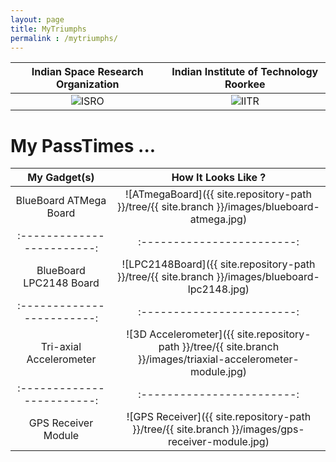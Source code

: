 ```yaml
---
layout: page
title: MyTriumphs
permalink : /mytriumphs/
---
```


Indian Space Research Organization | Indian Institute of Technology Roorkee
:---------------------------------:|:--------------------------------------:
![ISRO](https://upload.wikimedia.org/wikipedia/commons/thumb/b/bd/Indian_Space_Research_Organisation_Logo.svg/330px-Indian_Space_Research_Organisation_Logo.svg.png) | ![IITR](https://www.iitr.ac.in/Main/assets/images/logo.png)


# My PassTimes ...

|       My Gadget(s)       |    How It Looks Like ?   |
|:------------------------:|:------------------------:|
| BlueBoard ATMega Board   | ![ATmegaBoard]({{ site.repository-path }}/tree/{{ site.branch }}/images/blueboard-atmega.jpg)|
|:------------------------:|:------------------------:|
| BlueBoard LPC2148 Board  | ![LPC2148Board]({{ site.repository-path }}/tree/{{ site.branch }}/images/blueboard-lpc2148.jpg)|
|:------------------------:|:------------------------:|
| Tri-axial Accelerometer  | ![3D Accelerometer]({{ site.repository-path }}/tree/{{ site.branch }}/images/triaxial-accelerometer-module.jpg)|
|:------------------------:|:------------------------:|
| GPS Receiver Module      | ![GPS Receiver]({{ site.repository-path }}/tree/{{ site.branch }}/images/gps-receiver-module.jpg)|



